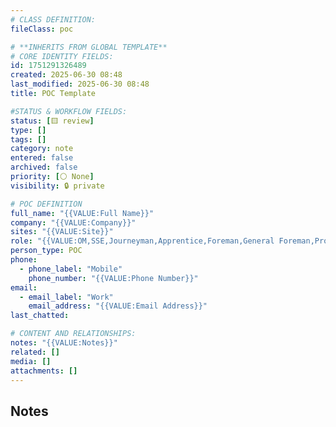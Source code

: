 ```yaml
---
# CLASS DEFINITION:
fileClass: poc

# **INHERITS FROM GLOBAL TEMPLATE**
# CORE IDENTITY FIELDS:
id: 1751291326489
created: 2025-06-30 08:48
last_modified: 2025-06-30 08:48
title: POC Template

#STATUS & WORKFLOW FIELDS:
status: [🟨 review]
type: []
tags: []
category: note
entered: false
archived: false
priority: [⚪ None]
visibility: 🔒 private

# POC DEFINITION
full_name: "{{VALUE:Full Name}}"
company: "{{VALUE:Company}}"
sites: "{{VALUE:Site}}"
role: "{{VALUE:OM,SSE,Journeyman,Apprentice,Foreman,General Foreman,Project Manager}}"
person_type: POC
phone:
  - phone_label: "Mobile"
    phone_number: "{{VALUE:Phone Number}}"
email:
  - email_label: "Work"
    email_address: "{{VALUE:Email Address}}"
last_chatted: 

# CONTENT AND RELATIONSHIPS:
notes: "{{VALUE:Notes}}"
related: []
media: []
attachments: []
---
```


## Notes